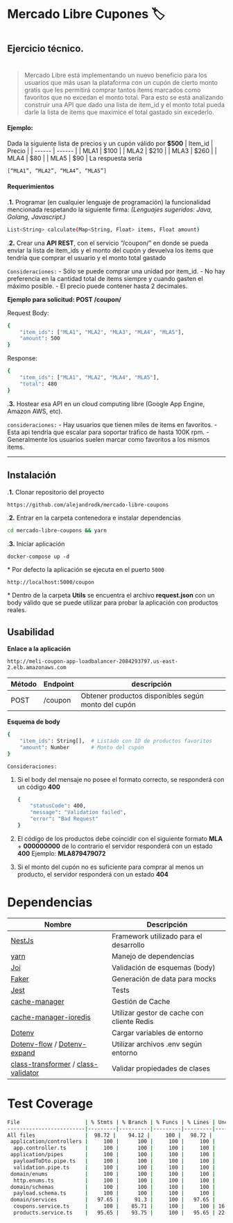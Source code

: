 # Mercado Libre Cupones 🏷
#
## Ejercicio técnico.
#
#
>Mercado Libre está implementando un nuevo beneficio para los usuarios que más usan la
plataforma con un cupón de cierto monto gratis que les permitirá comprar tantos items
marcados como favoritos que no excedan el monto total. Para esto se está analizando
construir una API que dado una lista de item_id y el monto total pueda darle la lista de items
que maximice el total gastado sin excederlo.

#### Ejemplo:
Dada la siguiente lista de precios y un cupón válido por **$500**
| Item_id | Precio |
| ------ | ------ |
| MLA1 | $100 |
| MLA2 | $210 |
| MLA3 | $260 |
| MLA4 | $80 |
| MLA5 | $90 |
La respuesta sería
```sh
[“MLA1”, “MLA2”, “MLA4”, “MLA5”]
```

#### Requerimientos
\.**1.**  Programar (en cualquier lenguaje de programación) la funcionalidad mencionada
respetando la siguiente firma: _(Lenguajes sugeridos: Java, Golang, Javascript.)_
```sh
List<String> calculate(Map<String, Float> items, Float amount)
```
\.**2.** Crear una **API REST**, con el servicio “/coupon/” en donde se pueda enviar la lista de
item_ids y el monto del cupón y devuelva los items que tendría que comprar el usuario y
el monto total gastado

`Consideraciones:`
\- Sólo se puede comprar una unidad por item_id.
\- No hay preferencia en la cantidad total de items siempre y cuando gasten el máximo posible.
\- El precio puede contener hasta 2 decimales.

**Ejemplo para solicitud: POST /coupon/**

Request Body:
```sh
{
    "item_ids": ["MLA1", "MLA2", "MLA3", "MLA4", "MLA5"],
    "amount": 500
}
```
Response:
```sh
{
    "item_ids": ["MLA1", "MLA2", "MLA4", "MLA5"],
    "total": 480
}
```
\.**3.** Hostear esa API en un cloud computing libre (Google App Engine, Amazon AWS, etc).

`consideraciones:`
\- Hay usuarios que tienen miles de items en favoritos.
\- Esta api tendría que escalar para soportar tráfico de hasta 100K rpm.
\- Generalmente los usuarios suelen marcar como favoritos a los mismos items.
___

## Instalación

\.**1.** Clonar repositorio del proyecto
```sh
https://github.com/alejandrodk/mercado-libre-coupons
```
\.**2.** Entrar en la carpeta contenedora e instalar dependencias
```sh
cd mercado-libre-coupons && yarn
```
\.**3.** Iniciar aplicación
```
docker-compose up -d
```

\* Por defecto la aplicación se ejecuta en el puerto `5000`
```
http://localhost:5000/coupon
```
\* Dentro de la carpeta **Utils** se encuentra el archivo **request.json** con un body válido que se puede utilizar para probar la aplicación con productos reales.

## Usabilidad

**Enlace a la aplicación**
```
http://meli-coupon-app-loadbalancer-2084293797.us-east-2.elb.amazonaws.com
```

| Método | Endpoint | descripción |
|--|--|--|
|POST|/coupon| Obtener productos disponibles según monto del cupón

**Esquema de body**
```sh
{
    "item_ids": String[],  # Listado con ID de productos favoritos
    "amount": Number       # Monto del cupón
}
```
`Consideraciones:`
1. Si el body del mensaje no posee el formato correcto, se responderá con un código **400**
    ```sh
    {
        "statusCode": 400,
        "message": "Validation failed",
        "error": "Bad Request"
    }
    ```
2. El código de los productos debe coincidir con el siguiente formato **MLA** + **000000000**
    de lo contrario el servidor responderá con un estado **400**
    Ejemplo:  **MLA879479072**

3. Si el monto del cupón no es suficiente para comprar al menos un producto, el servidor responderá con un estado **404**


# Dependencias

| Nombre | Descripción |
|--|--|
|[NestJs](https://nestjs.com/)| Framework utilizado para el desarrollo
|[yarn](https://yarnpkg.com/)| Manejo de dependencias
|[Joi](https://www.npmjs.com/package/@hapi/joi)| Validación de esquemas (body)
|[Faker](https://www.npmjs.com/package/faker)| Generación de data para mocks
|[Jest](https://www.npmjs.com/package/jest)| Tests
|[cache-manager]()| Gestión de Cache
|[cache-manager-ioredis](https://www.npmjs.com/package/cache-manager-ioredis)| Utilizar gestor de cache con cliente Redis
|[Dotenv]()|Cargar variables de entorno
|[Dotenv-flow](https://www.npmjs.com/package/dotenv-flow) / [Dotenv-expand](https://www.npmjs.com/package/dotenv-expand)| Utilizar archivos .env según entorno
|[class-transformer]() / [class-validator]()| Validar propiedades de clases

# Test Coverage
```sh
File                     | % Stmts | % Branch | % Funcs | % Lines | Uncovered Line #s
-------------------------|---------|----------|---------|---------|-------------------
All files                |  98.72 |    94.12 |     100 |   98.72 |
 application/controllers |     100 |      100 |     100 |     100 |
  app.controller.ts      |     100 |      100 |     100 |     100 |
 application/pipes       |     100 |      100 |     100 |     100 |
  payloadToDto.pipe.ts   |     100 |      100 |     100 |     100 |
  validation.pipe.ts     |     100 |      100 |     100 |     100 |
 domain/enums            |     100 |      100 |     100 |     100 |
  http.enums.ts          |     100 |      100 |     100 |     100 |
 domain/schemas          |     100 |      100 |     100 |     100 |
  payload.schema.ts      |     100 |      100 |     100 |     100 |
 domain/services         |   97.65 |     91.3 |     100 |   97.65 |
  coupons.service.ts     |     100 |    85.71 |     100 |     100 | 16
  products.service.ts    |   95.65 |    93.75 |     100 |   95.65 | 22-23
```